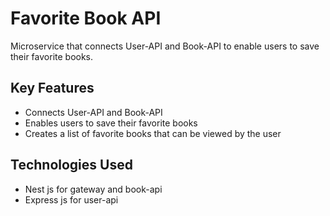 # Favorite Book API

Microservice that connects User-API and Book-API to enable users to save their favorite books.

## Key Features

* Connects User-API and Book-API
* Enables users to save their favorite books
* Creates a list of favorite books that can be viewed by the user

## Technologies Used

* Nest js for gateway and book-api
* Express js for user-api

